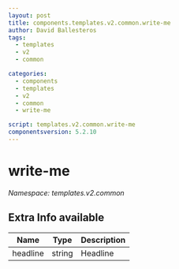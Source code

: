 ```yaml
---
layout: post
title: components.templates.v2.common.write-me
author: David Ballesteros
tags:
  - templates
  - v2
  - common

categories:
  - components
  - templates
  - v2
  - common
  - write-me

script: templates.v2.common.write-me
componentsversion: 5.2.10
---
```

# write-me

*Namespace: templates.v2.common*

## Extra Info available

| Name | Type | Description |
| --- | --- | --- |
| headline | string | Headline |